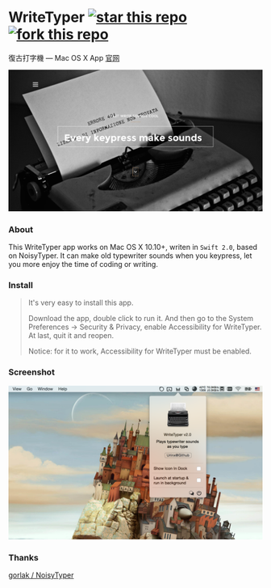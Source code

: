 # WriteTyper [![star this repo](http://github-svg-buttons.herokuapp.com/star.svg?user=Urinx&repo=WriteTyper&style=flat&background=1081C1)](http://github.com/Urinx/WriteTyper) [![fork this repo](http://github-svg-buttons.herokuapp.com/fork.svg?user=Urinx&repo=WriteTyper&style=flat&background=1081C1)](http://github.com/Urinx/WriteTyper/fork) 

復古打字機 — Mac OS X App [官网](http://urinx.github.io/app/writetyper)

![home](./screenshot/home.png)

### About
This WriteTyper app works on Mac OS X 10.10+, writen in `Swift 2.0`, based on NoisyTyper. It can make old typewriter sounds when you keypress, let you more enjoy the time of coding or writing.

### Install
> It's very easy to install this app.
> 
> Download the app, double click to run it. And then go to the System Preferences -> Security & Privacy, enable Accessibility for WriteTyper. At last, quit it and reopen.
> 
> Notice: for it to work, Accessibility for WriteTyper must be enabled.

### Screenshot
![app](./screenshot/app.png)

### Thanks

[gorlak / NoisyTyper](https://github.com/gorlak/NoisyTyper)
